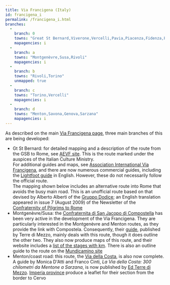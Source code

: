 ```yaml
---
title: Via Francigena (Italy)
id: francigena_i
permalink: /francigena_i.html
branches:
  -
    branch: 0
    towns: "Great St Bernard,Viverone,Vercelli,Pavia,Piacenza,Fidenza,Pontremoli,Villafranca in Lunigiana,Aulla,Sarzana,Pietrasanta,Lucca,Altopascio,Fucecchio,Siena,Bolsena,Viterbo,Roma"
    mapagencies: i
  -
    branch: a
    towns: "Montgenèvre,Susa,Rivoli"
    mapagencies: i
  -
    branch: b
    towns: "Rivoli,Torino"
    unmapped: true
  -
    branch: c
    towns: "Torino,Vercelli"
    mapagencies: i
  -
    branch: d
    towns: "Menton,Savona,Genova,Sarzana"
    mapagencies: i
---
```


As described on the main [Via Francigena page][0], three main branches of this are being developed:

* Gt St Bernard: for detailed mapping and a description of the route from the GSB to Rome, see [AEVF site][1]. This is the route marked under the auspices of the Italian Culture Ministry.  
For additional guides and maps, see [Association International Via Francigena][2], and there are now numerous commercial guides, including the [Lightfoot guide][3] in English. However, these do not necessarily follow the official route.  
The mapping shown below includes an alternative route into Rome that avoids the busy main road. This is an unofficial route based on that devised by Alberto Alberti of the [Gruppo Dodice][4]; an English translation appeared in issue 7 (August 2009) of the Newsletter of the [Confraternity of Pilgrims to Rome][5]
* Montgenèvre/Susa: the [Confraternita di San Jacopo di Compostella][6] has been very active in the development of the Via Francigena. They are particularly interested in the Montgenèvre and Menton routes, as they provide the link with Compostela. Consequently, their [guide][7], published by Terre di Mezzo, mainly deals with this route, though it does outline the other two. They also now produce maps of this route, and their website includes a [list of the stages with km][8]. There is also an outline guide to the route on the [Mundicamino site][9]
* Menton/coast road: this route, the [Via della Costa][10], is also now complete. A guide by Monica D'Atti and Franco Cinti, _La Via della Costa: 300 chilometri da Mentone a Sarzana_, is now published by [Ed Terre di Mezzo][11]. [Imperia province][12] produce a leaflet for their section from the border to Cervo

[0]: francigena.html
[1]: http://www.viefrancigene.org/it/resource/track/category/via-francigena/
[2]: http://www.francigena-international.org
[3]: http://pilgrimagepublications.com/via_francigena1.htm
[4]: http://www.romaefrancigena.eu/percorso/Cassia.htm
[5]: http://www.pilgrimstorome.org.uk/
[6]: http://www.confraternitadisanjacopo.it/Francigena/viafrancigena/situazione.htm
[7]: http://www.confraternitadisanjacopo.it/Francigena/guida/guida.htm
[8]: http://www.confraternitadisanjacopo.it/Francigena/guida/riepilogo2ed.htm
[9]: http://www.mundicamino.com/rutas.cfm?id=64
[10]: http://www.viadellacosta.it/
[11]: http://libri.terre.it/libri/collana/0/libro/343/La-Via-della-Costa
[12]: http://www.provincia.imperia.it/Turismo/Escursioni/LaViaDellaCosta.htm